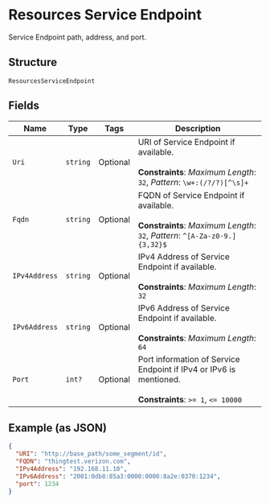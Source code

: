 
# Resources Service Endpoint

Service Endpoint path, address, and port.

## Structure

`ResourcesServiceEndpoint`

## Fields

| Name | Type | Tags | Description |
|  --- | --- | --- | --- |
| `Uri` | `string` | Optional | URI of Service Endpoint if available.<br><br>**Constraints**: *Maximum Length*: `32`, *Pattern*: `\w+:(/?/?)[^\s]+` |
| `Fqdn` | `string` | Optional | FQDN of Service Endpoint if available.<br><br>**Constraints**: *Maximum Length*: `32`, *Pattern*: `^[A-Za-z0-9.]{3,32}$` |
| `IPv4Address` | `string` | Optional | IPv4 Address of Service Endpoint if available.<br><br>**Constraints**: *Maximum Length*: `32` |
| `IPv6Address` | `string` | Optional | IPv6 Address of Service Endpoint if available.<br><br>**Constraints**: *Maximum Length*: `64` |
| `Port` | `int?` | Optional | Port information of Service Endpoint if IPv4 or IPv6 is mentioned.<br><br>**Constraints**: `>= 1`, `<= 10000` |

## Example (as JSON)

```json
{
  "URI": "http://base_path/some_segment/id",
  "FQDN": "thingtest.verizon.com",
  "IPv4Address": "192.168.11.10",
  "IPv6Address": "2001:0db8:85a3:0000:0000:8a2e:0370:1234",
  "port": 1234
}
```


